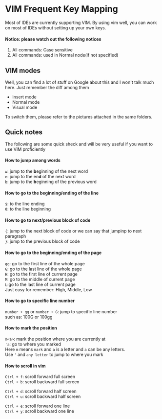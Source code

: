 # VIM Frequent Key Mapping
Most of IDEs are currently supporting VIM. By using vim well, you can work on most of IDEs without setting up your own keys.

#### Notice: please watch out the following notices
1. All commands: Case sensitive
2. All commands: used in Normal node(if not specified)

## VIM modes
Well, you can find a lot of stuff on Google about this and I won't talk much here.
Just remember the diff among them
- Insert mode
- Normal mode
- Visual mode

To switch them, please refer to the pictures attached in the same folders.
## Quick notes
The following are some quick sheck and will be very useful if you want to use VIM proficiently

#### How to jump among words
`w`: jump to the **b**eginning of the next word<br/>
`e`: jump to the en**d** of the next word<br/>
`b`: jump to the **b**eginning of the previous word<br/>

#### How to go to the beginning/ending of the line
`$`: to the line ending<br/>
`0`: to the line beginning<br/>

#### How to go to next/previous block of code
`{`: jump to the next block of code or we can say that jumpinp to next paragraph<br/>
`}`: jump to the previous block of code<br/>

#### How to go to the beginning/ending of the page
`gg`: go to the first line of the whole page<br/>
`G`: go to the last line of the whole page<br/>
`H`: go to the first line of current page<br/>
`M`: go to the middle of current page<br/>
`L`:go to the last line of current page<br/>
Just easy for remember: High, Middle, Low<br/>

#### How to go to specific line number
`number + gg` or `number + G`: jump to specific line number<br/>
such as: 100G or 100gg<br/>

#### How to mark the position
`m<a>`: mark the position where you are currently at<br/>
`'a`: go to where you marked<br/>
Here `m` means `mark` and `a` is a letter and `a` can be any letters.<br/>
Use `'` and `any letter` to jump to where you mark<br/>

#### How to scroll in vim
`Ctrl + f`: scroll forward full screen<br/>
`Ctrl + b`: scroll backward full screen<br/>

`Ctrl + d`: scroll forward half screen<br/>
`Ctrl + u`: scroll backward half screen<br/>

`Ctrl + e`: scroll forward one line<br/>
`Ctrl + y`: scroll backward one line<br/>
